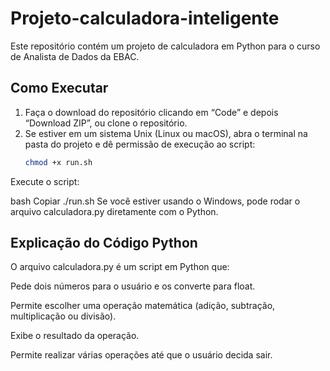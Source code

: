 # Projeto-calculadora-inteligente
Este repositório contém um projeto de calculadora em Python para o curso de Analista de Dados da EBAC.

## Como Executar

1. Faça o download do repositório clicando em “Code” e depois “Download ZIP”, ou clone o repositório.
2. Se estiver em um sistema Unix (Linux ou macOS), abra o terminal na pasta do projeto e dê permissão de execução ao script:
   ```bash
   chmod +x run.sh
   
Execute o script:

bash
Copiar
./run.sh
Se você estiver usando o Windows, pode rodar o arquivo calculadora.py diretamente com o Python.

## Explicação do Código Python
O arquivo calculadora.py é um script em Python que:

Pede dois números para o usuário e os converte para float.

Permite escolher uma operação matemática (adição, subtração, multiplicação ou divisão).

Exibe o resultado da operação.

Permite realizar várias operações até que o usuário decida sair.
